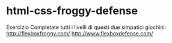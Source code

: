 html-css-froggy-defense
===
Esercizio
Completate tutti i livelli di questi due simpatici giochini:
http://flexboxfroggy.com/
http://www.flexboxdefense.com/